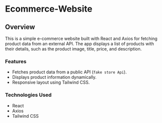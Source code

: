 # Ecommerce-Website

## Overview

This is a simple e-commerce website built with React and Axios for fetching product data from an external API. The app displays a list of products with their details, such as the product image, title, price, and description.

### Features

- Fetches product data from a public API (`fake store Api`).
- Displays product information dynamically.
- Responsive layout using Tailwind CSS.

### Technologies Used

- React
- Axios
- Tailwind CSS


